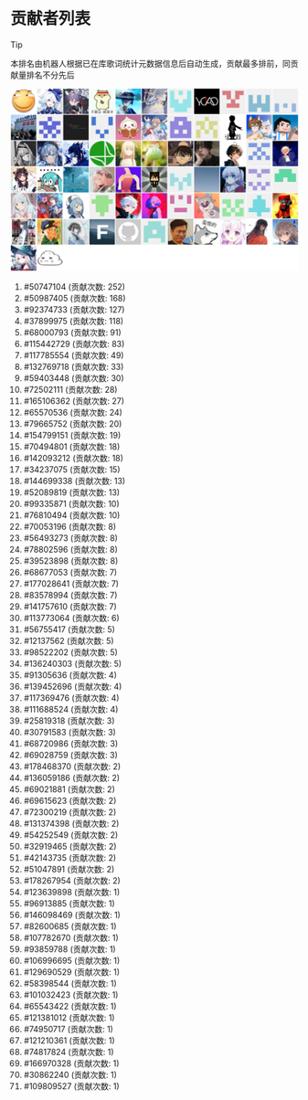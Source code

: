 # 贡献者列表

> [!TIP]
> 本排名由机器人根据已在库歌词统计元数据信息后自动生成，贡献最多排前，同贡献量排名不分先后

![贡献者头像画廊](./CONTRIBUTORS.svg)

1. #50747104 (贡献次数: 252)
2. #50987405 (贡献次数: 168)
3. #92374733 (贡献次数: 127)
4. #37899975 (贡献次数: 118)
5. #68000793 (贡献次数: 91)
6. #115442729 (贡献次数: 83)
7. #117785554 (贡献次数: 49)
8. #132769718 (贡献次数: 33)
9. #59403448 (贡献次数: 30)
10. #72502111 (贡献次数: 28)
11. #165106362 (贡献次数: 27)
12. #65570536 (贡献次数: 24)
13. #79665752 (贡献次数: 20)
14. #154799151 (贡献次数: 19)
15. #70494801 (贡献次数: 18)
16. #142093212 (贡献次数: 18)
17. #34237075 (贡献次数: 15)
18. #144699338 (贡献次数: 13)
19. #52089819 (贡献次数: 13)
20. #99335871 (贡献次数: 10)
21. #76810494 (贡献次数: 10)
22. #70053196 (贡献次数: 8)
23. #56493273 (贡献次数: 8)
24. #78802596 (贡献次数: 8)
25. #39523898 (贡献次数: 8)
26. #68677053 (贡献次数: 7)
27. #177028641 (贡献次数: 7)
28. #83578994 (贡献次数: 7)
29. #141757610 (贡献次数: 7)
30. #113773064 (贡献次数: 6)
31. #56755417 (贡献次数: 5)
32. #12137562 (贡献次数: 5)
33. #98522202 (贡献次数: 5)
34. #136240303 (贡献次数: 5)
35. #91305636 (贡献次数: 4)
36. #139452696 (贡献次数: 4)
37. #117369476 (贡献次数: 4)
38. #111688524 (贡献次数: 4)
39. #25819318 (贡献次数: 3)
40. #30791583 (贡献次数: 3)
41. #68720986 (贡献次数: 3)
42. #69028759 (贡献次数: 3)
43. #178468370 (贡献次数: 2)
44. #136059186 (贡献次数: 2)
45. #69021881 (贡献次数: 2)
46. #69615623 (贡献次数: 2)
47. #72300219 (贡献次数: 2)
48. #131374398 (贡献次数: 2)
49. #54252549 (贡献次数: 2)
50. #32919465 (贡献次数: 2)
51. #42143735 (贡献次数: 2)
52. #51047891 (贡献次数: 2)
53. #178267954 (贡献次数: 2)
54. #123639898 (贡献次数: 1)
55. #96913885 (贡献次数: 1)
56. #146098469 (贡献次数: 1)
57. #82600685 (贡献次数: 1)
58. #107782670 (贡献次数: 1)
59. #93859788 (贡献次数: 1)
60. #106996695 (贡献次数: 1)
61. #129690529 (贡献次数: 1)
62. #58398544 (贡献次数: 1)
63. #101032423 (贡献次数: 1)
64. #65543422 (贡献次数: 1)
65. #121381012 (贡献次数: 1)
66. #74950717 (贡献次数: 1)
67. #121210361 (贡献次数: 1)
68. #74817824 (贡献次数: 1)
69. #166970328 (贡献次数: 1)
70. #30862240 (贡献次数: 1)
71. #109809527 (贡献次数: 1)
